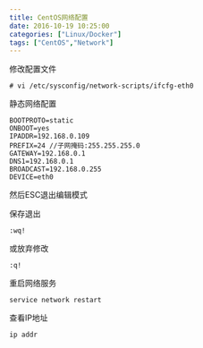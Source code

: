 ```yaml
---
title: CentOS网络配置
date: 2016-10-19 10:25:00
categories: ["Linux/Docker"]
tags: ["CentOS","Network"]
---
```


修改配置文件
```
# vi /etc/sysconfig/network-scripts/ifcfg-eth0
```

静态网络配置
```
BOOTPROTO=static
ONBOOT=yes
IPADDR=192.168.0.109
PREFIX=24 //子网掩码:255.255.255.0
GATEWAY=192.168.0.1
DNS1=192.168.0.1
BROADCAST=192.168.0.255
DEVICE=eth0
```

然后ESC退出编辑模式

保存退出
```
:wq!
```

或放弃修改
```
:q!
```

重启网络服务
```
service network restart
```

查看IP地址
```
ip addr
```